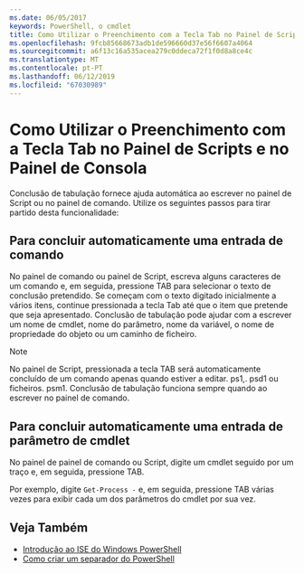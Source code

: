 ```yaml
---
ms.date: 06/05/2017
keywords: PowerShell, o cmdlet
title: Como Utilizar o Preenchimento com a Tecla Tab no Painel de Scripts e no Painel de Consola
ms.openlocfilehash: 9fcb85668673adb1de596660d37e56f6607a4064
ms.sourcegitcommit: a6f13c16a535acea279c0ddeca72f1f0d8a8ce4c
ms.translationtype: MT
ms.contentlocale: pt-PT
ms.lasthandoff: 06/12/2019
ms.locfileid: "67030989"
---
```

# <a name="how-to-use-tab-completion-in-the-script-pane-and-console-pane"></a>Como Utilizar o Preenchimento com a Tecla Tab no Painel de Scripts e no Painel de Consola

Conclusão de tabulação fornece ajuda automática ao escrever no painel de Script ou no painel de comando. Utilize os seguintes passos para tirar partido desta funcionalidade:

## <a name="to-automatically-complete-a-command-entry"></a>Para concluir automaticamente uma entrada de comando

No painel de comando ou painel de Script, escreva alguns caracteres de um comando e, em seguida, pressione TAB para selecionar o texto de conclusão pretendido. Se começam com o texto digitado inicialmente a vários itens, continue pressionada a tecla Tab até que o item que pretende que seja apresentado. Conclusão de tabulação pode ajudar com a escrever um nome de cmdlet, nome do parâmetro, nome da variável, o nome de propriedade do objeto ou um caminho de ficheiro.

> [!NOTE]
> No painel de Script, pressionada a tecla TAB será automaticamente concluído de um comando apenas quando estiver a editar. ps1,. psd1 ou ficheiros. psm1. Conclusão de tabulação funciona sempre quando ao escrever no painel de comando.

## <a name="to-automatically-complete-a-cmdlet-parameter-entry"></a>Para concluir automaticamente uma entrada de parâmetro de cmdlet

No painel de painel de comando ou Script, digite um cmdlet seguido por um traço e, em seguida, pressione TAB.

Por exemplo, digite `Get-Process -` e, em seguida, pressione TAB várias vezes para exibir cada um dos parâmetros do cmdlet por sua vez.

## <a name="see-also"></a>Veja Também

- [Introdução ao ISE do Windows PowerShell](Introducing-the-Windows-PowerShell-ISE.md)
- [Como criar um separador do PowerShell](How-to-Create-a-PowerShell-Tab-in-Windows-PowerShell-ISE.md)
